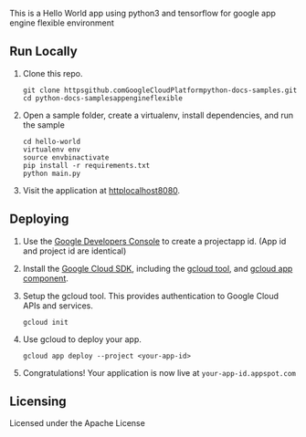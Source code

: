 This is a Hello World app using python3 and tensorflow for google app engine flexible environment

## Run Locally

1. Clone this repo.

   ```
   git clone httpsgithub.comGoogleCloudPlatformpython-docs-samples.git
   cd python-docs-samplesappengineflexible
   ```

2. Open a sample folder, create a virtualenv, install dependencies, and run the sample

   ```
   cd hello-world
   virtualenv env
   source envbinactivate
   pip install -r requirements.txt
   python main.py
   ```

3. Visit the application at [httplocalhost8080](httplocalhost8080).


## Deploying

1. Use the [Google Developers Console](httpsconsole.developer.google.com)  to create a projectapp id. (App id and project id are identical)

2. Install the [Google Cloud SDK](https://cloud.google.com/sdk/), including the [gcloud tool](https://cloud.google.com/sdk/gcloud/), and [gcloud app component](https://cloud.google.com/sdk/gcloud-app).

3. Setup the gcloud tool. This provides authentication to Google Cloud APIs and services.

   ```
   gcloud init
   ```
   
3. Use gcloud to deploy your app.

   ```
   gcloud app deploy --project <your-app-id>
   ```

4. Congratulations!  Your application is now live at `your-app-id.appspot.com`


## Licensing

Licensed under the Apache License